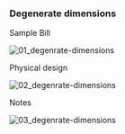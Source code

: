 ### Degenerate dimensions

Sample Bill

![01_degenrate-dimensions](https://user-images.githubusercontent.com/45288730/65815544-e10bc380-e201-11e9-9c6c-ee92f50c5429.jpeg)

Physical design

![02_degenrate-dimensions](https://user-images.githubusercontent.com/45288730/65815542-e10bc380-e201-11e9-89e1-5b264e93925d.jpeg)

Notes

![03_degenrate-dimensions](https://user-images.githubusercontent.com/45288730/65815543-e10bc380-e201-11e9-83b0-57c494303c58.jpeg)